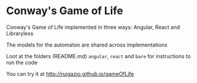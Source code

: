 # Conway's Game of Life
Conway's Game of Life implemented in three ways: Angular, React and Libraryless

The models for the automaton are shared across implementations

Loot at the folders (README.md) `angular`, `react` and `bare` for instructions to run the code

You can try it at http://ruigazio.github.io/gameOfLife
